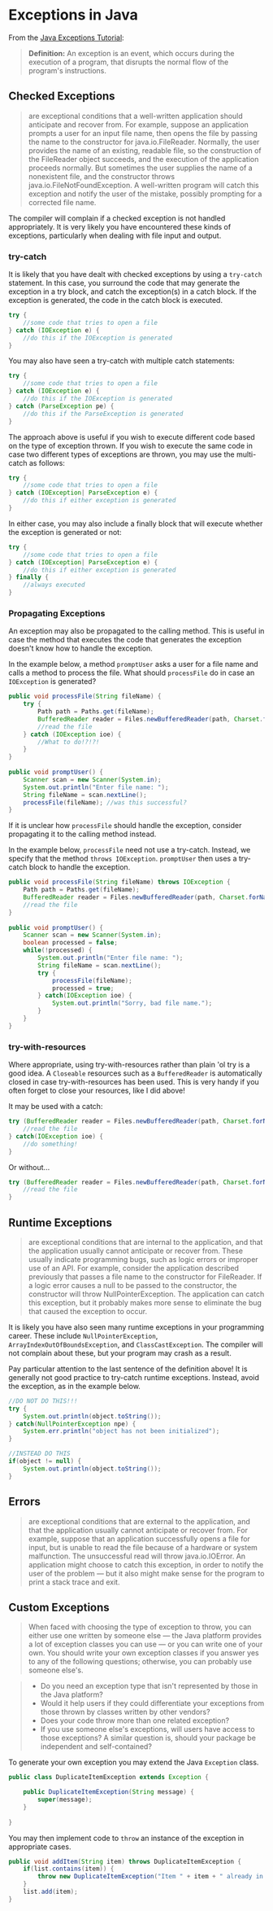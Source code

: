 Exceptions in Java
==================

From the [Java Exceptions Tutorial](https://docs.oracle.com/javase/tutorial/essential/exceptions/definition.html):

> **Definition:** An exception is an event, which occurs during the execution of a program, that disrupts the normal flow of the program's instructions.

## Checked Exceptions

> are exceptional conditions that a well-written application should anticipate and recover from. For example, suppose an application prompts a user for an input file name, then opens the file by passing the name to the constructor for java.io.FileReader. Normally, the user provides the name of an existing, readable file, so the construction of the FileReader object succeeds, and the execution of the application proceeds normally. But sometimes the user supplies the name of a nonexistent file, and the constructor throws java.io.FileNotFoundException. A well-written program will catch this exception and notify the user of the mistake, possibly prompting for a corrected file name.

The compiler will complain if a checked exception is not handled appropriately. It is very likely you have encountered these kinds of exceptions, particularly when dealing with file input and output.

### try-catch
It is likely that you have dealt with checked exceptions by using a `try-catch` statement. In this case, you surround the code that may generate the exception in a try block, and catch the exception(s) in a catch block. If the exception is generated, the code in the catch block is executed.

```java
try {
	//some code that tries to open a file
} catch (IOException e) {
	//do this if the IOException is generated
}		
```

You may also have seen a try-catch with multiple catch statements:

```java
try {
	//some code that tries to open a file
} catch (IOException e) {
	//do this if the IOException is generated
} catch (ParseException pe) {
	//do this if the ParseException is generated
}
```

The approach above is useful if you wish to execute different code based on the type of exception thrown. If you wish to execute the same code in case two different types of exceptions are thrown, you may use the multi-catch as follows:

```java
try {
	//some code that tries to open a file
} catch (IOException| ParseException e) {
	//do this if either exception is generated
} 	
```

In either case, you may also include a finally block that will execute whether the exception is generated or not:

```java
try {
	//some code that tries to open a file
} catch (IOException| ParseException e) {
	//do this if either exception is generated
} finally {
	//always executed
}
```


### Propagating Exceptions

An exception may also be propagated to the calling method. This is useful in case the method that executes the code that generates the exception doesn't know how to handle the exception.

In the example below, a method `promptUser` asks a user for a file name and calls a method to process the file. What should `processFile` do in case an `IOException` is generated? 

```java
public void processFile(String fileName) {
	try {			
		Path path = Paths.get(fileName);
		BufferedReader reader = Files.newBufferedReader(path, Charset.forName("UTF-8"));
		//read the file
	} catch (IOException ioe) {
		//What to do!?!?!
	}		
}
	
public void promptUser() {	
	Scanner scan = new Scanner(System.in);
	System.out.println("Enter file name: ");
	String fileName = scan.nextLine();
	processFile(fileName); //was this successful?
}
```

If it is unclear how `processFile` should handle the exception, consider propagating it to the calling method instead.

In the example below, `processFile` need not use a try-catch. Instead, we specify that the method `throws IOException`. `promptUser` then uses a try-catch block to handle the exception. 

```java
public void processFile(String fileName) throws IOException {
	Path path = Paths.get(fileName);
	BufferedReader reader = Files.newBufferedReader(path, Charset.forName("UTF-8"));
	//read the file
}
	
public void promptUser() {		
	Scanner scan = new Scanner(System.in);
	boolean processed = false;
	while(!processed) {		
		System.out.println("Enter file name: ");
		String fileName = scan.nextLine();
		try {
			processFile(fileName);
			processed = true;
		} catch(IOException ioe) {
			System.out.println("Sorry, bad file name.");
		}
	}				
}
```

### try-with-resources

Where appropriate, using try-with-resources rather than plain 'ol try is a good idea. A `Closeable` resources such as a `BufferedReader` is automatically closed in case try-with-resources has been used. This is very handy if you often forget to close your resources, like I did above! 

It may be used with a catch:

```java
try (BufferedReader reader = Files.newBufferedReader(path, Charset.forName("UTF-8"))) {
	//read the file
} catch(IOException ioe) {
	//do something!
}
```
Or without...

```java
try (BufferedReader reader = Files.newBufferedReader(path, Charset.forName("UTF-8"))) {
	//read the file
} 
```


## Runtime Exceptions

> are exceptional conditions that are internal to the application, and that the application usually cannot anticipate or recover from. These usually indicate programming bugs, such as logic errors or improper use of an API. For example, consider the application described previously that passes a file name to the constructor for FileReader. If a logic error causes a null to be passed to the constructor, the constructor will throw NullPointerException. The application can catch this exception, but it probably makes more sense to eliminate the bug that caused the exception to occur.

It is likely you have also seen many runtime exceptions in your programming career. These include `NullPointerException`, `ArrayIndexOutOfBoundsException`, and `ClassCastException`. The compiler will not complain about these, but your program may crash as a result.

Pay particular attention to the last sentence of the definition above! It is generally not good practice to try-catch runtime exceptions. Instead, avoid the exception, as in the example below.

```java
//DO NOT DO THIS!!!
try {
	System.out.println(object.toString());
} catch(NullPointerException npe) {
	System.err.println("object has not been initialized");
}
```

```java
//INSTEAD DO THIS
if(object != null) {
	System.out.println(object.toString());
}
```

## Errors

> are exceptional conditions that are external to the application, and that the application usually cannot anticipate or recover from. For example, suppose that an application successfully opens a file for input, but is unable to read the file because of a hardware or system malfunction. The unsuccessful read will throw java.io.IOError. An application might choose to catch this exception, in order to notify the user of the problem — but it also might make sense for the program to print a stack trace and exit.


## Custom Exceptions

> When faced with choosing the type of exception to throw, you can either use one written by someone else — the Java platform provides a lot of exception classes you can use — or you can write one of your own. You should write your own exception classes if you answer yes to any of the following questions; otherwise, you can probably use someone else's.

> - Do you need an exception type that isn't represented by those in the Java platform?
> - Would it help users if they could differentiate your exceptions from those thrown by classes written by other vendors?
> - Does your code throw more than one related exception?
> - If you use someone else's exceptions, will users have access to those exceptions? A similar question is, should your package be independent and self-contained?

To generate your own exception you may extend the Java `Exception` class.

```java
public class DuplicateItemException extends Exception {

	public DuplicateItemException(String message) {
		super(message);
	}
	
}
```

You may then implement code to `throw` an instance of the exception in appropriate cases.

```java
public void addItem(String item) throws DuplicateItemException {	
	if(list.contains(item)) {
		throw new DuplicateItemException("Item " + item + " already in list.");
	}
	list.add(item);		
}
```
